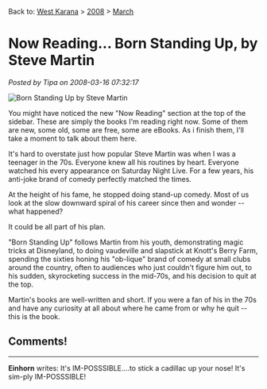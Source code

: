 Back to: [West Karana](/posts/westkarana.md) > [2008](/posts/2008/westkarana.md) > [March](./westkarana.md)
# Now Reading... Born Standing Up, by Steve Martin

*Posted by Tipa on 2008-03-16 07:32:17*

![Born Standing Up by Steve Martin](http://ecx.images-amazon.com/images/I/41U9%2Bvy3OTL._AA240_.jpg)

You might have noticed the new "Now Reading" section at the top of the sidebar. These are simply the books I'm reading right now. Some of them are new, some old, some are free, some are eBooks. As i finish them, I'll take a moment to talk about them here.

It's hard to overstate just how popular Steve Martin was when I was a teenager in the 70s. Everyone knew all his routines by heart. Everyone watched his every appearance on Saturday Night Live. For a few years, his anti-joke brand of comedy perfectly matched the times.

At the height of his fame, he stopped doing stand-up comedy. Most of us look at the slow downward spiral of his career since then and wonder -- what happened?

It could be all part of his plan.

"Born Standing Up" follows Martin from his youth, demonstrating magic tricks at Disneyland, to doing vaudeville and slapstick at Knott's Berry Farm, spending the sixties honing his "ob-lique" brand of comedy at small clubs around the country, often to audiences who just couldn't figure him out, to his sudden, skyrocketing success in the mid-70s, and his decision to quit at the top.

Martin's books are well-written and short. If you were a fan of his in the 70s and have any curiosity at all about where he came from or why he quit -- this is the book.

## Comments!
---
**Einhorn** writes: It's IM-POSSSIBLE....to stick a cadillac up your nose! It's sim-ply IM-POSSSIBLE!
